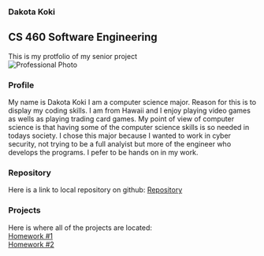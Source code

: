 ### Dakota Koki
## CS 460 Software Engineering 

This is my protfolio of my senior project<br>
![Professional Photo]("Dakota_Koki.JPG")

### Profile

My name is Dakota Koki I am a computer science major. Reason for this is to display my coding skills. I am from Hawaii and I enjoy playing video games as wells as playing trading card games. My point of view of computer science is that having some of the computer science skills is so needed in todays society. I chose this major because I wanted to work in cyber security, not trying to be a full analyist but more of the engineer who develops the programs. I pefer to be hands on in my work.

### Repository
Here is a link to local repository on github:
[Repository](https://github.com/Dakota808/Dakota808.github.io)

### Projects
Here is where all of the projects are located:<br>
[Homework #1](Project_1/HW1post.md)<br>
[Homework #2](Project_2/HW2blog.md)
